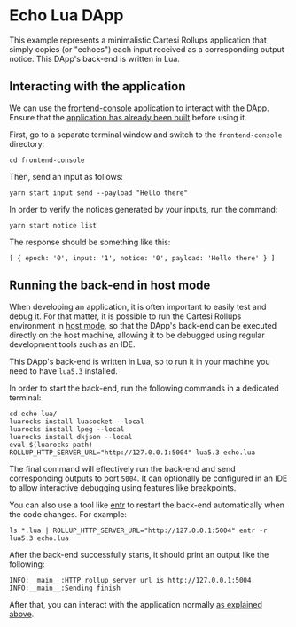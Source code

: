 # Echo Lua DApp

This example represents a minimalistic Cartesi Rollups application that simply copies (or "echoes") each input received as a corresponding output notice. This DApp's back-end is written in Lua.

## Interacting with the application

We can use the [frontend-console](../frontend-console) application to interact with the DApp.
Ensure that the [application has already been built](../frontend-console/README.md#building) before using it.

First, go to a separate terminal window and switch to the `frontend-console` directory:

```shell
cd frontend-console
```

Then, send an input as follows:

```shell
yarn start input send --payload "Hello there"
```

In order to verify the notices generated by your inputs, run the command:

```shell
yarn start notice list
```

The response should be something like this:

```shell
[ { epoch: '0', input: '1', notice: '0', payload: 'Hello there' } ]
```

## Running the back-end in host mode

When developing an application, it is often important to easily test and debug it. For that matter, it is possible to run the Cartesi Rollups environment in [host mode](../README.md#host-mode), so that the DApp's back-end can be executed directly on the host machine, allowing it to be debugged using regular development tools such as an IDE.

This DApp's back-end is written in Lua, so to run it in your machine you need to have `lua5.3` installed.

In order to start the back-end, run the following commands in a dedicated terminal:

```shell
cd echo-lua/
luarocks install luasocket --local
luarocks install lpeg --local
luarocks install dkjson --local
eval $(luarocks path)
ROLLUP_HTTP_SERVER_URL="http://127.0.0.1:5004" lua5.3 echo.lua
```

The final command will effectively run the back-end and send corresponding outputs to port `5004`.
It can optionally be configured in an IDE to allow interactive debugging using features like breakpoints.

You can also use a tool like [entr](https://eradman.com/entrproject/) to restart the back-end automatically when the code changes. For example:

```shell
ls *.lua | ROLLUP_HTTP_SERVER_URL="http://127.0.0.1:5004" entr -r lua5.3 echo.lua
```

After the back-end successfully starts, it should print an output like the following:

```log
INFO:__main__:HTTP rollup_server url is http://127.0.0.1:5004
INFO:__main__:Sending finish
```

After that, you can interact with the application normally [as explained above](#interacting-with-the-application).
